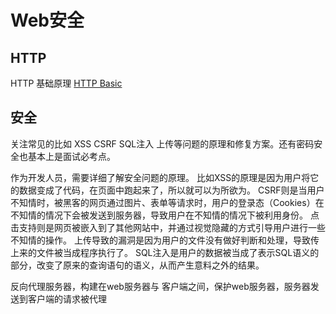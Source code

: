 # Web安全

## HTTP

HTTP 基础原理
[HTTP Basic](https://www.ntu.edu.sg/home/ehchua/programming/webprogramming/HTTP_Basics.html)




## 安全

关注常见的比如 XSS CSRF SQL注入 上传等问题的原理和修复方案。还有密码安全也基本上是面试必考点。

作为开发人员，需要详细了解安全问题的原理。 比如XSS的原理是因为用户将它的数据变成了代码，在页面中跑起来了，所以就可以为所欲为。 CSRF则是当用户不知情时，被黑客的网页通过图片、表单等请求时，用户的登录态（Cookies）在不知情的情况下会被发送到服务器，导致用户在不知情的情况下被利用身份。 点击支持则是网页被嵌入到了其他网站中，并通过视觉隐藏的方式引导用户进行一些不知情的操作。 上传导致的漏洞是因为用户的文件没有做好判断和处理，导致传上来的文件被当成程序执行了。 SQL注入是用户的数据被当成了表示SQL语义的部分，改变了原来的查询语句的语义，从而产生意料之外的结果。

反向代理服务器，构建在web服务器与 客户端之间，保护web服务器，服务器发送到客户端的请求被代理
